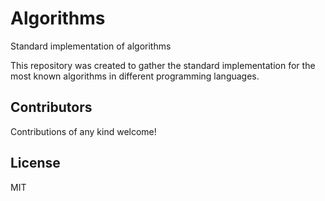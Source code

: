 # Algorithms
Standard implementation of algorithms

This repository was created to gather the standard implementation for the most known algorithms in different programming languages.

## Contributors
Contributions of any kind welcome!

## License
MIT
